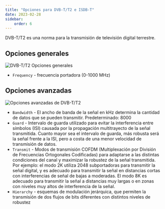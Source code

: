 ```yaml
---
title: "Opciones para DVB-T/T2 e ISDB-T"
date: 2023-02-28
sidebar:
    order: 6
---
```


DVB-T/T2 es una norma para la transmisión de televisión digital terrestre.

## Opciones generales[](/es/astra/receiving/dvb/t#general-options)

![DVB-T/T2 Opciones generales](https://cdn.cesbo.com/help/astra/receiving/dvb/t/general.png)

- `Frequency` - frecuencia portadora (0-1000 MHz)

## Opciones avanzadas[](/es/astra/receiving/dvb/t#advanced-options)

![Opciones avanzadas de DVB-T/T2](https://cdn.cesbo.com/help/astra/receiving/dvb/t/advanced.png)

- `Bandwidth` - El ancho de banda de la señal en kHz determina la cantidad de datos que se pueden transmitir. Predeterminado: 8000
- `Guard` - Intervalo de guarda utilizado para evitar la interferencia entre símbolos (ISI) causada por la propagación multitrayecto de la señal transmitida. Cuanto mayor sea el intervalo de guarda, más robusta será la señal frente a la ISI, pero a costa de una menor velocidad de transmisión de datos.
- `Transmit` - Modos de transmisión COFDM (Multiplexación por División de Frecuencias Ortogonales Codificadas) para adaptarse a las distintas condiciones del canal y maximizar la robustez de la señal transmitida. Por ejemplo: el modo 2K utiliza 2048 subportadoras para transmitir la señal digital, y es adecuado para transmitir la señal en distancias cortas con interferencias de señal de bajas a moderadas. El modo 8K es adecuado para transmitir la señal a distancias muy largas o en zonas con niveles muy altos de interferencia de la señal.
- `Hierarchy` - esquemas de modulación jerárquica, que permiten la transmisión de dos flujos de bits diferentes con distintos niveles de robustez
